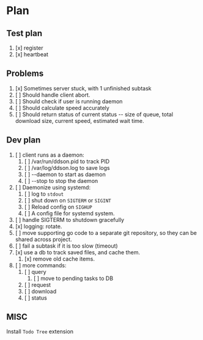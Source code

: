 # Plan

## Test plan

1. [x] register
2. [x] heartbeat

## Problems

1. [x] Sometimes server stuck, with 1 unfinished subtask
2. [ ] Should handle client abort.
3. [ ] Should check if user is running daemon
4. [ ] Should calculate speed accurately
5. [ ] Should return status of current status -- size of queue, total download size, current speed, estimated wait time.

## Dev plan

1. [ ] client runs as a daemon:
   1. [ ] /var/run/ddson.pid to track PID
   2. [ ] /var/log/ddson.log to save logs
   3. [ ] --daemon to start as daemon
   4. [ ] --stop to stop the daemon
2. [ ] Daemonize using systemd:
   1. [ ] log to `stdout`
   2. [ ] shut down on `SIGTERM` or `SIGINT`
   3. [ ] Reload config on `SIGHUP`
   4. [ ] A config file for systemd system.
3. [ ] handle SIGTERM to shutdown gracefully
4. [x] logging: rotate.
5. [ ] move supporting go code to a separate git repository, so they can be shared across project.
6. [ ] fail a subtask if it is too slow (timeout)
7. [x] use a db to track saved files, and cache them.
   1. [x] remove old cache items.
8. [ ] more commands:
   1. [ ] query
      1. [ ] move to pending tasks to DB
   2. [ ] request
   3. [ ] download
   4. [ ] status

## MISC

Install `Todo Tree` extension
